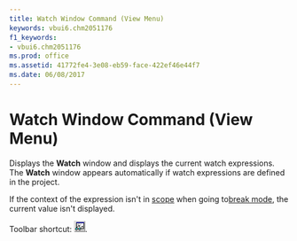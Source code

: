 ```yaml
---
title: Watch Window Command (View Menu)
keywords: vbui6.chm2051176
f1_keywords:
- vbui6.chm2051176
ms.prod: office
ms.assetid: 41772fe4-3e08-eb59-face-422ef46e44f7
ms.date: 06/08/2017
---
```



# Watch Window Command (View Menu)

Displays the  **Watch** window and displays the current watch expressions. The **Watch** window appears automatically if watch expressions are defined in the project.

If the context of the expression isn't in [scope](../../Glossary/vbe-glossary.md) when going to[break mode](../../Glossary/vbe-glossary.md), the current value isn't displayed.

Toolbar shortcut: 
![Toolbar button](../../../images/tbr_wawd_ZA01201768.gif).


